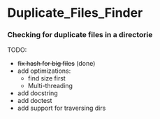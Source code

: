 # Duplicate_Files_Finder
### Checking for duplicate files in a directorie

TODO:
* ~~fix hash for big files~~ (done)
* add optimizations:
  - find size first
  - Multi-threading 
* add docstring
* add doctest
* add support for traversing dirs
